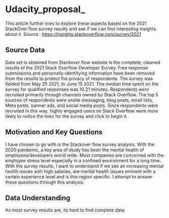 # Udacity_proposal_

This article further tries to explore these aspects based on the 2021 StackOver flow survey results and see if we can find interesting insights about it 
Source : https://insights.stackoverflow.com/survey/2021

## Source Data
Data set is obtained from Stackover flow website is the complete, cleaned results of the 2021 Stack Overflow Developer Survey. Free response submissions and personally-identifying information have been removed from the results to protect the privacy of respondents.
The survey was fielded from May 25 2021, to June 15 2021. The median time spent on the survey for qualified responses was 10.21 minutes.
Respondents were recruited primarily through channels owned by Stack Overflow. The top 5 sources of respondents were onsite messaging, blog posts, email lists, Meta posts, banner ads, and social media posts. Since respondents were recruited in this way, highly engaged users on Stack Overflow were more likely to notice the links for the survey and click to begin it.
## Motivation and Key Questions 
I have chosen to go with is the Stackover flow survey analysis. With the 2020 pandemic, a key area of study has been the mental health of employees/developers world wide. Most companies are concerned with the employee stress level especially in a confined environment for a long time. With the survey results, I want to understand if we see an increasing mental health issues with high salaries, are mental health issues eminent with a certain experience level and is this region specific. I attempt to answer these questions through this analysis.

## Data Understanding
As most survey results are, its hard to find complete data
